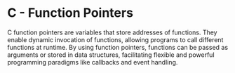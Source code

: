 # C - Function Pointers

C function pointers are variables that store addresses of functions. They enable dynamic invocation of functions, allowing programs to call different functions at runtime. By using function pointers, functions can be passed as arguments or stored in data structures, facilitating flexible and powerful programming paradigms like callbacks and event handling.